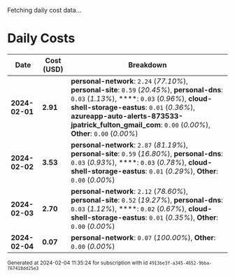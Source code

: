 Fetching daily cost data...
# Daily Costs

| Date | Cost (USD) | Breakdown |
|------|----------------|-----------|
| **2024-02-01** | **2.91** | **personal-network**: `2.24` (_77.10%_), **personal-site**: `0.59` (_20.45%_), **personal-dns**: `0.03` (_1.13%_), ****: `0.03` (_0.96%_), **cloud-shell-storage-eastus**: `0.01` (_0.36%_), **azureapp-auto-alerts-873533-jpatrick_fulton_gmail_com**: `0.00` (_0.00%_), **Other**: `0.00` (_0.00%_) |
| **2024-02-02** | **3.53** | **personal-network**: `2.87` (_81.19%_), **personal-site**: `0.59` (_16.80%_), **personal-dns**: `0.03` (_0.93%_), ****: `0.03` (_0.78%_), **cloud-shell-storage-eastus**: `0.01` (_0.29%_), **Other**: `0.00` (_0.00%_) |
| **2024-02-03** | **2.70** | **personal-network**: `2.12` (_78.60%_), **personal-site**: `0.52` (_19.27%_), **personal-dns**: `0.03` (_1.12%_), ****: `0.02` (_0.67%_), **cloud-shell-storage-eastus**: `0.01` (_0.35%_), **Other**: `0.00` (_0.00%_) |
| **2024-02-04** | **0.07** | **personal-network**: `0.07` (_100.00%_), **Other**: `0.00` (_0.00%_) |


<sup>Generated at 2024-02-04 11:35:24 for subscription with id `4913be3f-a345-4652-9bba-767418dd25e3`</sup>

